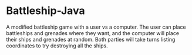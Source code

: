 # Battleship-Java

A modified battleship game with a user vs a computer. The user can place battleships and grenades where they want, and the computer will place their ships and grenades at random.
Both parties will take turns listing coordinates to try destroying all the ships.
